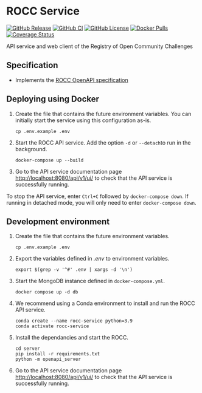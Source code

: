 # ROCC Service

[![GitHub Release](https://img.shields.io/github/release/Sage-Bionetworks/rocc.svg?include_prereleases&color=94398d&labelColor=555555&logoColor=ffffff&style=for-the-badge&logo=github)](https://github.com/Sage-Bionetworks/rocc/releases)
[![GitHub CI](https://img.shields.io/github/workflow/status/Sage-Bionetworks/rocc/ci.svg?color=94398d&labelColor=555555&logoColor=ffffff&style=for-the-badge&logo=github)](https://github.com/Sage-Bionetworks/rocc)
[![GitHub License](https://img.shields.io/github/license/Sage-Bionetworks/rocc.svg?color=94398d&labelColor=555555&logoColor=ffffff&style=for-the-badge&logo=github)](https://github.com/Sage-Bionetworks/rocc)
[![Docker Pulls](https://img.shields.io/docker/pulls/sagebionetworks/rocc.svg?color=94398d&labelColor=555555&logoColor=ffffff&style=for-the-badge&label=pulls&logo=docker)](https://hub.docker.com/repository/docker/sagebionetworks/rocc)
[![Coverage Status](https://img.shields.io/coveralls/github/Sage-Bionetworks/rocc.svg?color=94398d&labelColor=555555&logoColor=ffffff&style=for-the-badge&label=coverage&logo=Coveralls)](https://coveralls.io/github/Sage-Bionetworks/rocc?branch=)

API service and web client of the Registry of Open Community Challenges

## Specification

- Implements the [ROCC OpenAPI specification]

## Deploying using Docker

1. Create the file that contains the future environment variables. You can
   initially start the service using this configuration as-is.

       cp .env.example .env

2. Start the ROCC API service. Add the option `-d` or `--detach`to run in the
   background.

       docker-compose up --build

3. Go to the API service documentation page <http://localhost:8080/api/v1/ui/>
   to check that the API service is successfully running.

To stop the API service, enter `Ctrl+C` followed by `docker-compose down`.  If
running in detached mode, you will only need to enter `docker-compose down`.

## Development environment

1. Create the file that contains the future environment variables.

       cp .env.example .env

2. Export the variables defined in *.env* to environment variables.

       export $(grep -v '^#' .env | xargs -d '\n')

3. Start the MongoDB instance defined in `docker-compose.yml`.

       docker compose up -d db

4. We recommend using a Conda environment to install and run the ROCC API service.

       conda create --name rocc-service python=3.9
       conda activate rocc-service

5. Install the dependancies and start the ROCC.

       cd server
       pip install -r requirements.txt
       python -m openapi_server

6. Go to the API service documentation page <http://localhost:8080/api/v1/ui/>
   to check that the API service is successfully running.

<!-- Definitions -->

[ROCC OpenAPI specification]: https://github.com/Sage-Bionetworks/rocc-schemas
